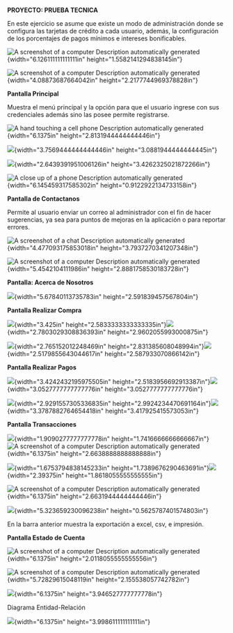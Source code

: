 **PROYECTO: PRUEBA TECNICA**

En este ejercicio se asume que existe un modo de administración donde se
configura las tarjetas de crédito a cada usuario, además, la
configuración de los porcentajes de pagos mínimos e intereses
bonificables.

![A screenshot of a computer Description automatically
generated](vertopal_0c9b3d4b6d5b42238ab4acbf82bcf48d/media/image1.png){width="6.126111111111111in"
height="1.5582141294838145in"}

![A screenshot of a computer Description automatically
generated](vertopal_0c9b3d4b6d5b42238ab4acbf82bcf48d/media/image2.png){width="4.08873687664042in"
height="2.2177744969378828in"}

**Pantalla Principal**

Muestra el menú principal y la opción para que el usuario ingrese con
sus credenciales además sino las posee permite registrarse.

![A hand touching a cell phone Description automatically
generated](vertopal_0c9b3d4b6d5b42238ab4acbf82bcf48d/media/image3.png){width="6.1375in"
height="2.8131944444444446in"}

![](vertopal_0c9b3d4b6d5b42238ab4acbf82bcf48d/media/image4.png){width="3.7569444444444446in"
height="3.0881944444444445in"}

![](vertopal_0c9b3d4b6d5b42238ab4acbf82bcf48d/media/image5.png){width="2.6439391951006126in"
height="3.4262325021872266in"}

![A close up of a phone Description automatically
generated](vertopal_0c9b3d4b6d5b42238ab4acbf82bcf48d/media/image6.png){width="6.145459317585302in"
height="0.9122922134733158in"}

**Pantalla de Contactanos**

Permite al usuario enviar un correo al administrador con el fin de hacer
sugerencias, ya sea para puntos de mejoras en la aplicación o para
reportar errores.

![A screenshot of a chat Description automatically
generated](vertopal_0c9b3d4b6d5b42238ab4acbf82bcf48d/media/image7.png){width="4.477093175853018in"
height="3.7937270341207348in"}

![A screenshot of a computer Description automatically
generated](vertopal_0c9b3d4b6d5b42238ab4acbf82bcf48d/media/image8.png){width="5.4542104111986in"
height="2.8881758530183728in"}

**Pantalla: Acerca de Nosotros**

![](vertopal_0c9b3d4b6d5b42238ab4acbf82bcf48d/media/image9.png){width="5.67840113735783in"
height="2.591839457567804in"}

**Pantalla Realizar Compra**

![](vertopal_0c9b3d4b6d5b42238ab4acbf82bcf48d/media/image10.png){width="3.425in"
height="2.5833333333333335in"}![](vertopal_0c9b3d4b6d5b42238ab4acbf82bcf48d/media/image11.png){width="2.7803029308836393in"
height="2.9602055993000875in"}

![](vertopal_0c9b3d4b6d5b42238ab4acbf82bcf48d/media/image12.png){width="2.765152012248469in"
height="2.831385608048994in"}![](vertopal_0c9b3d4b6d5b42238ab4acbf82bcf48d/media/image13.png){width="2.5179855643044617in"
height="2.587933070866142in"}

**Pantalla Realizar Pagos**

![](vertopal_0c9b3d4b6d5b42238ab4acbf82bcf48d/media/image14.png){width="3.4242432195975505in"
height="2.5183956692913387in"}![](vertopal_0c9b3d4b6d5b42238ab4acbf82bcf48d/media/image15.png){width="3.0527777777777776in"
height="3.0527777777777776in"}

![](vertopal_0c9b3d4b6d5b42238ab4acbf82bcf48d/media/image16.png){width="2.9291557305336835in"
height="2.9924234470691164in"}![](vertopal_0c9b3d4b6d5b42238ab4acbf82bcf48d/media/image17.png){width="3.3787882764654418in"
height="3.417925415573053in"}

**Pantalla Transacciones**

![](vertopal_0c9b3d4b6d5b42238ab4acbf82bcf48d/media/image18.png){width="1.9090277777777778in"
height="1.7416666666666667in"}![A screenshot of a computer Description
automatically
generated](vertopal_0c9b3d4b6d5b42238ab4acbf82bcf48d/media/image19.png){width="6.1375in"
height="2.6638888888888888in"}

![](vertopal_0c9b3d4b6d5b42238ab4acbf82bcf48d/media/image20.png){width="1.6753794838145233in"
height="1.7389676290463691in"}![](vertopal_0c9b3d4b6d5b42238ab4acbf82bcf48d/media/image21.png){width="2.39375in"
height="1.8618055555555555in"}

![A screenshot of a computer Description automatically
generated](vertopal_0c9b3d4b6d5b42238ab4acbf82bcf48d/media/image22.png){width="6.1375in"
height="2.6631944444444446in"}

![](vertopal_0c9b3d4b6d5b42238ab4acbf82bcf48d/media/image23.png){width="5.323659230096238in"
height="0.5625787401574803in"}

En la barra anterior muestra la exportación a excel, csv, e impresión.

**Pantalla Estado de Cuenta**

![A screenshot of a computer Description automatically
generated](vertopal_0c9b3d4b6d5b42238ab4acbf82bcf48d/media/image24.png){width="6.1375in"
height="2.0118055555555556in"}

![A screenshot of a computer Description automatically
generated](vertopal_0c9b3d4b6d5b42238ab4acbf82bcf48d/media/image25.png){width="5.72829615048119in"
height="2.155538057742782in"}

![](vertopal_0c9b3d4b6d5b42238ab4acbf82bcf48d/media/image26.jpeg){width="6.1375in"
height="3.946527777777778in"}

Diagrama Entidad-Relación

![](vertopal_0c9b3d4b6d5b42238ab4acbf82bcf48d/media/image27.emf){width="6.1375in"
height="3.998611111111111in"}
